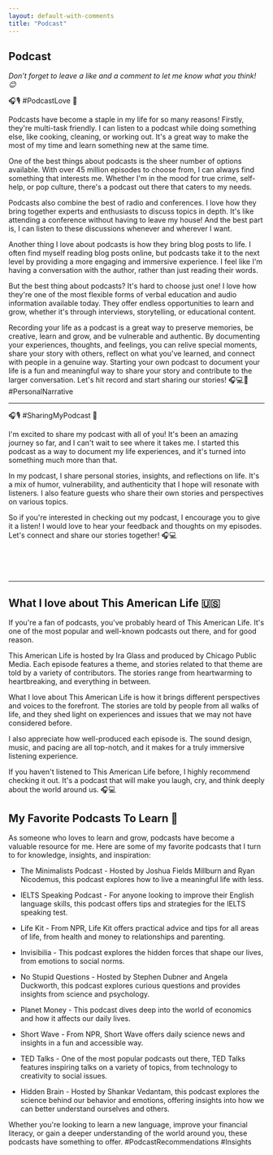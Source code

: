 ```yaml
---
layout: default-with-comments
title: "Podcast"
---
```


## Podcast
*Don’t forget to leave a like and a comment to let me know what you think! 😊*

🎧🎙️ #PodcastLove 🙌

Podcasts have become a staple in my life for so many reasons! Firstly, they're multi-task friendly. I can listen to a podcast while doing something else, like cooking, cleaning, or working out. It's a great way to make the most of my time and learn something new at the same time.

One of the best things about podcasts is the sheer number of options available. With over 45 million episodes to choose from, I can always find something that interests me. Whether I'm in the mood for true crime, self-help, or pop culture, there's a podcast out there that caters to my needs.

Podcasts also combine the best of radio and conferences. I love how they bring together experts and enthusiasts to discuss topics in depth. It's like attending a conference without having to leave my house! And the best part is, I can listen to these discussions whenever and wherever I want.

Another thing I love about podcasts is how they bring blog posts to life. I often find myself reading blog posts online, but podcasts take it to the next level by providing a more engaging and immersive experience. I feel like I'm having a conversation with the author, rather than just reading their words.

But the best thing about podcasts? It's hard to choose just one! I love how they're one of the most flexible forms of verbal education and audio information available today. They offer endless opportunities to learn and grow, whether it's through interviews, storytelling, or educational content.

Recording your life as a podcast is a great way to preserve memories, be creative, learn and grow, and be vulnerable and authentic. By documenting your experiences, thoughts, and feelings, you can relive special moments, share your story with others, reflect on what you've learned, and connect with people in a genuine way. Starting your own podcast to document your life is a fun and meaningful way to share your story and contribute to the larger conversation. Let's hit record and start sharing our stories! 🎧💻📱  #PersonalNarrative

---
🎧🎙️ #SharingMyPodcast 🙌

I'm excited to share my podcast with all of you! It's been an amazing journey so far, and I can't wait to see where it takes me. I started this podcast as a way to document my life experiences, and it's turned into something much more than that.

In my podcast, I share personal stories, insights, and reflections on life. It's a mix of humor, vulnerability, and authenticity that I hope will resonate with listeners. I also feature guests who share their own stories and perspectives on various topics.

So if you're interested in checking out my podcast, I encourage you to give it a listen! I would love to hear your feedback and thoughts on my episodes. Let's connect and share our stories together! 🎧💻

<br>

<body>
  <ul id="audio-list"></ul>
  <script>
    const dir = "{{ site.github.url }}/assets/podcast/";
    const audioList = document.getElementById("audio-list");

    fetch(dir)
      .then(response => response.text())
      .then(text => {
        const parser = new DOMParser();
        const html = parser.parseFromString(text, "text/html");
        const links = html.querySelectorAll("a");

        links.forEach(link => {
          const file = link.getAttribute("href");
          if(file.endsWith(".mp3")) {
            const listItem = document.createElement("li");
            const audio = document.createElement("audio");
            const source = document.createElement("source");

            source.src = dir + file;
            source.type = "audio/mpeg";

            audio.appendChild(source);
            audio.controls = true;

            listItem.appendChild(audio);
            audioList.appendChild(listItem);
          }
        });
      })
      .catch(error => console.error(error));
  </script>
</body>

<br>

---

## What I love about This American Life 🇺🇸

If you're a fan of podcasts, you've probably heard of This American Life. It's one of the most popular and well-known podcasts out there, and for good reason.

This American Life is hosted by Ira Glass and produced by Chicago Public Media. Each episode features a theme, and stories related to that theme are told by a variety of contributors. The stories range from heartwarming to heartbreaking, and everything in between.

What I love about This American Life is how it brings different perspectives and voices to the forefront. The stories are told by people from all walks of life, and they shed light on experiences and issues that we may not have considered before.

I also appreciate how well-produced each episode is. The sound design, music, and pacing are all top-notch, and it makes for a truly immersive listening experience.

If you haven't listened to This American Life before, I highly recommend checking it out. It's a podcast that will make you laugh, cry, and think deeply about the world around us. 🎧💻

## My Favorite Podcasts To Learn 🙌

As someone who loves to learn and grow, podcasts have become a valuable resource for me. Here are some of my favorite podcasts that I turn to for knowledge, insights, and inspiration:

- The Minimalists Podcast - Hosted by Joshua Fields Millburn and Ryan Nicodemus, this podcast explores how to live a meaningful life with less.

- IELTS Speaking Podcast - For anyone looking to improve their English language skills, this podcast offers tips and strategies for the IELTS speaking test.

- Life Kit - From NPR, Life Kit offers practical advice and tips for all areas of life, from health and money to relationships and parenting.

- Invisibilia - This podcast explores the hidden forces that shape our lives, from emotions to social norms.

- No Stupid Questions - Hosted by Stephen Dubner and Angela Duckworth, this podcast explores curious questions and provides insights from science and psychology.

- Planet Money - This podcast dives deep into the world of economics and how it affects our daily lives.

- Short Wave - From NPR, Short Wave offers daily science news and insights in a fun and accessible way.

- TED Talks - One of the most popular podcasts out there, TED Talks features inspiring talks on a variety of topics, from technology to creativity to social issues.

- Hidden Brain - Hosted by Shankar Vedantam, this podcast explores the science behind our behavior and emotions, offering insights into how we can better understand ourselves and others.

Whether you're looking to learn a new language, improve your financial literacy, or gain a deeper understanding of the world around you, these podcasts have something to offer.  #PodcastRecommendations #Insights